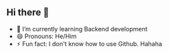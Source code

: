 ## Hi there 👋

- 🌱 I’m currently learning Backend development
- 😄 Pronouns: He/Him
- ⚡ Fun fact: I don't know how to use Github. Hahaha

